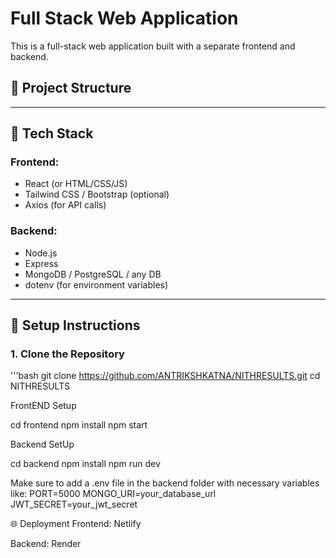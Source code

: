 # Full Stack Web Application

This is a full-stack web application built with a separate frontend and backend.

## 📁 Project Structure


---

## 🚀 Tech Stack

### Frontend:
- React (or HTML/CSS/JS)
- Tailwind CSS / Bootstrap (optional)
- Axios (for API calls)

### Backend:
- Node.js
- Express
- MongoDB / PostgreSQL / any DB
- dotenv (for environment variables)

---

## 🔧 Setup Instructions

### 1. Clone the Repository

'''bash
git clone https://github.com/ANTRIKSHKATNA/NITHRESULTS.git
cd NITHRESULTS

FrontEND Setup

cd frontend
npm install
npm start

Backend SetUp

cd backend
npm install
npm run dev


Make sure to add a .env file in the backend folder with necessary variables like:
PORT=5000
MONGO_URI=your_database_url
JWT_SECRET=your_jwt_secret


🌐 Deployment
Frontend: Netlify

Backend: Render




